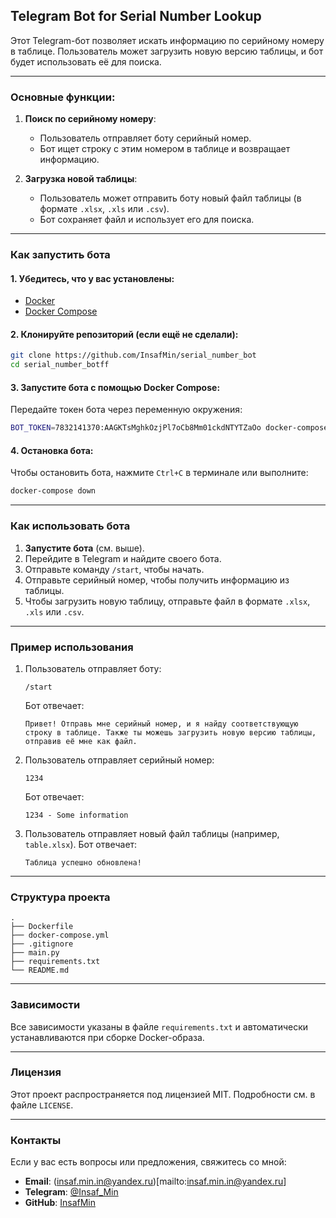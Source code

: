 ## Telegram Bot for Serial Number Lookup

Этот Telegram-бот позволяет искать информацию по серийному номеру в таблице. Пользователь может загрузить новую версию таблицы, и бот будет использовать её для поиска.

---

### Основные функции:
1. **Поиск по серийному номеру**:
   - Пользователь отправляет боту серийный номер.
   - Бот ищет строку с этим номером в таблице и возвращает информацию.

2. **Загрузка новой таблицы**:
   - Пользователь может отправить боту новый файл таблицы (в формате `.xlsx`, `.xls` или `.csv`).
   - Бот сохраняет файл и использует его для поиска.

---

### Как запустить бота

#### 1. Убедитесь, что у вас установлены:
- [Docker](https://docs.docker.com/get-docker/)
- [Docker Compose](https://docs.docker.com/compose/install/)

#### 2. Клонируйте репозиторий (если ещё не сделали):
```bash
git clone https://github.com/InsafMin/serial_number_bot
cd serial_number_botff
```

#### 3. Запустите бота с помощью Docker Compose:
Передайте токен бота через переменную окружения:

```bash
BOT_TOKEN=7832141370:AAGKTsMghkOzjPl7oCb8Mm01ckdNTYTZaOo docker-compose up --build
```

#### 4. Остановка бота:
Чтобы остановить бота, нажмите `Ctrl+C` в терминале или выполните:

```bash
docker-compose down
```

---

### Как использовать бота

1. **Запустите бота** (см. выше).
2. Перейдите в Telegram и найдите своего бота.
3. Отправьте команду `/start`, чтобы начать.
4. Отправьте серийный номер, чтобы получить информацию из таблицы.
5. Чтобы загрузить новую таблицу, отправьте файл в формате `.xlsx`, `.xls` или `.csv`.

---

### Пример использования

1. Пользователь отправляет боту:
   ```
   /start
   ```
   Бот отвечает:
   ```
   Привет! Отправь мне серийный номер, и я найду соответствующую строку в таблице. Также ты можешь загрузить новую версию таблицы, отправив её мне как файл.
   ```

2. Пользователь отправляет серийный номер:
   ```
   1234
   ```
   Бот отвечает:
   ```
   1234 - Some information
   ```

3. Пользователь отправляет новый файл таблицы (например, `table.xlsx`).
   Бот отвечает:
   ```
   Таблица успешно обновлена!
   ```

---

### Структура проекта

```
.
├── Dockerfile
├── docker-compose.yml
├── .gitignore
├── main.py
├── requirements.txt
└── README.md

```

---

### Зависимости

Все зависимости указаны в файле `requirements.txt` и автоматически устанавливаются при сборке Docker-образа.

---

### Лицензия

Этот проект распространяется под лицензией MIT. Подробности см. в файле `LICENSE`.

---

### Контакты

Если у вас есть вопросы или предложения, свяжитесь со мной:

- **Email**: (insaf.min.in@yandex.ru)[mailto:insaf.min.in@yandex.ru]
- **Telegram**: [@Insaf_Min](https://t.me/Insaf_Min)
- **GitHub**: [InsafMin](https://github.com/InsafMin)
